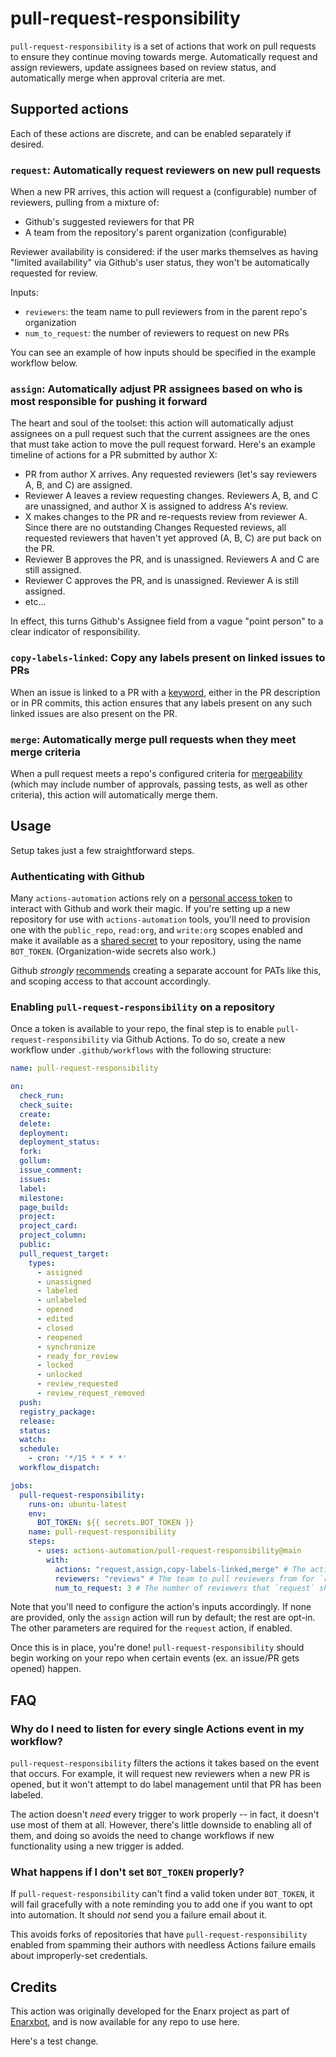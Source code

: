 # pull-request-responsibility

`pull-request-responsibility` is a set of actions that work on pull requests to ensure they continue moving towards merge. Automatically request and assign reviewers, update assignees based on review status, and automatically merge when approval criteria are met.

## Supported actions

Each of these actions are discrete, and can be enabled separately if desired.

### `request`: Automatically request reviewers on new pull requests

When a new PR arrives, this action will request a (configurable) number of reviewers, pulling from a mixture of:

- Github's suggested reviewers for that PR
- A team from the repository's parent organization (configurable)

Reviewer availability is considered: if the user marks themselves as having "limited availability" via Github's user status, they won't be automatically requested for review.

Inputs:

- `reviewers`: the team name to pull reviewers from in the parent repo's organization
- `num_to_request`: the number of reviewers to request on new PRs

You can see an example of how inputs should be specified in the example workflow below.

### `assign`: Automatically adjust PR assignees based on who is most responsible for pushing it forward

The heart and soul of the toolset: this action will automatically adjust assignees on a pull request such that the current assignees are the ones that must take action to move the pull request forward. Here's an example timeline of actions for a PR submitted by author X:

- PR from author X arrives. Any requested reviewers (let's say reviewers A, B, and C) are assigned.
- Reviewer A leaves a review requesting changes. Reviewers A, B, and C are unassigned, and author X is assigned to address A's review.
- X makes changes to the PR and re-requests review from reviewer A. Since there are no outstanding Changes Requested reviews, all requested reviewers that haven't yet approved (A, B, C) are put back on the PR.
- Reviewer B approves the PR, and is unassigned. Reviewers A and C are still assigned.
- Reviewer C approves the PR, and is unassigned. Reviewer A is still assigned.
- etc...

In effect, this turns Github's Assignee field from a vague "point person" to a clear indicator of responsibility.

### `copy-labels-linked`: Copy any labels present on linked issues to PRs

When an issue is linked to a PR with a [keyword](https://docs.github.com/en/github/managing-your-work-on-github/linking-a-pull-request-to-an-issue#linking-a-pull-request-to-an-issue-using-a-keyword), either in the PR description or in PR commits, this action ensures that any labels present on any such linked issues are also present on the PR.

### `merge`: Automatically merge pull requests when they meet merge criteria

When a pull request meets a repo's configured criteria for [mergeability](https://docs.github.com/en/github/administering-a-repository/defining-the-mergeability-of-pull-requests) (which may include number of approvals, passing tests, as well as other criteria), this action will automatically merge them.

## Usage

Setup takes just a few straightforward steps.

### Authenticating with Github

Many `actions-automation` actions rely on a [personal access token](https://docs.github.com/en/free-pro-team@latest/github/authenticating-to-github/creating-a-personal-access-token)
to interact with Github and work their magic. If you're setting up a new
repository for use with `actions-automation` tools, you'll need to provision one with the `public_repo`, `read:org`, and `write:org`
scopes enabled and make it available as a [shared secret](https://docs.github.com/en/free-pro-team@latest/actions/reference/encrypted-secrets)
to your repository, using the name `BOT_TOKEN`. (Organization-wide secrets also work.)

Github _strongly_
[recommends](https://docs.github.com/en/free-pro-team@latest/actions/learn-github-actions/security-hardening-for-github-actions#considering-cross-repository-access)
creating a separate account for PATs like this, and scoping access to that
account accordingly.

### Enabling `pull-request-responsibility` on a repository

Once a token is available to your repo, the final step is to enable `pull-request-responsibility` via
Github Actions. To do so, create a new workflow under `.github/workflows` with
the following structure:

```yml
name: pull-request-responsibility

on:
  check_run:
  check_suite:
  create:
  delete:
  deployment:
  deployment_status:
  fork:
  gollum:
  issue_comment:
  issues:
  label:
  milestone:
  page_build:
  project:
  project_card:
  project_column:
  public:
  pull_request_target:
    types:
      - assigned
      - unassigned
      - labeled
      - unlabeled
      - opened
      - edited
      - closed
      - reopened
      - synchronize
      - ready_for_review
      - locked
      - unlocked
      - review_requested
      - review_request_removed
  push:
  registry_package:
  release:
  status:
  watch:
  schedule:
    - cron: '*/15 * * * *'
  workflow_dispatch:

jobs:
  pull-request-responsibility:
    runs-on: ubuntu-latest
    env:
      BOT_TOKEN: ${{ secrets.BOT_TOKEN }}
    name: pull-request-responsibility
    steps:
      - uses: actions-automation/pull-request-responsibility@main
        with:
          actions: "request,assign,copy-labels-linked,merge" # The actions to run.
          reviewers: "reviews" # The team to pull reviewers from for `request`.
          num_to_request: 3 # The number of reviewers that `request` should request on new PRs.

```

Note that you'll need to configure the action's inputs accordingly. If none are provided, only the `assign` action will run by default; the rest are opt-in. The other parameters are required for the `request` action, if enabled.

Once this is in place, you're done! `pull-request-responsibility` should begin working on your repo
when certain events (ex. an issue/PR gets opened) happen.

## FAQ

### Why do I need to listen for every single Actions event in my workflow?

`pull-request-responsibility` filters the actions it takes based on the event that occurs. For
example, it will request new reviewers when a new PR is opened, but it won't
attempt to do label management until that PR has been labeled.

The action doesn't _need_ every trigger to work properly -- in fact, it doesn't
use most of them at all. However, there's little downside to enabling all of
them, and doing so avoids the need to change workflows if new functionality using a new trigger is added.

### What happens if I don't set `BOT_TOKEN` properly?

If `pull-request-responsibility` can't find a valid token under `BOT_TOKEN`, it will fail gracefully
with a note reminding you to add one if you want to opt into automation. It
should _not_ send you a failure email about it.

This avoids forks of repositories that have `pull-request-responsibility` enabled from spamming their
authors with needless Actions failure emails about improperly-set credentials.

## Credits

This action was originally developed for the Enarx project as part of [Enarxbot](https://github.com/enarx/bot), and is now available for any repo to use here.

Here's a test change.
